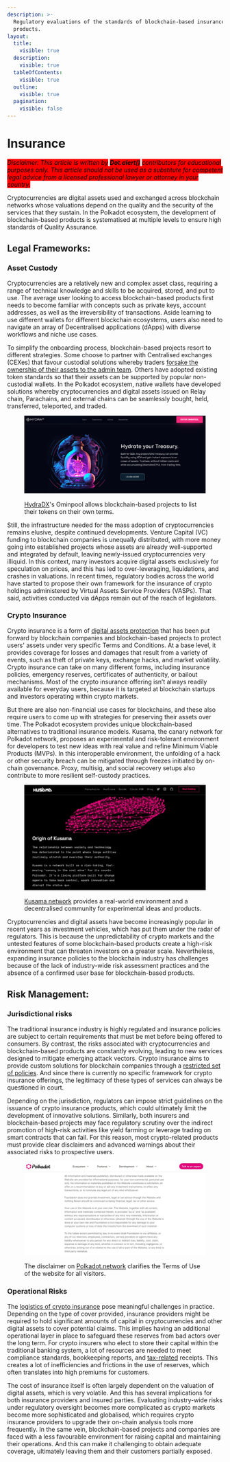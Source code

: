 ```yaml
---
description: >-
  Regulatory evaluations of the standards of blockchain-based insurance
  products.
layout:
  title:
    visible: true
  description:
    visible: true
  tableOfContents:
    visible: true
  outline:
    visible: true
  pagination:
    visible: false
---
```


# Insurance

_<mark style="background-color:red;">Disclaimer: This article is written by</mark> <mark style="background-color:red;"></mark><mark style="background-color:red;">**Dot.alert()**</mark> <mark style="background-color:red;"></mark><mark style="background-color:red;">contributors for educational purposes only. This article should not be used as a substitute for competent legal advice from a licensed professional lawyer or attorney in your country.</mark>_



Cryptocurrencies are digital assets used and exchanged across blockchain networks whose valuations depend on the quality and the security of the services that they sustain. In the Polkadot ecosystem, the development of blockchain-based products is systematised at multiple levels to ensure high standards of Quality Assurance.



## Legal Frameworks:

### Asset Custody

Cryptocurrencies are a relatively new and complex asset class, requiring a range of technical knowledge and skills to be acquired, stored, and put to use. The average user looking to access blockchain-based products first needs to become familiar with concepts such as private keys, account addresses, as well as the irreversibility of transactions. Aside learning to use different wallets for different blockchain ecosystems, users also need to navigate an array of Decentralised applications (dApps) with diverse workflows and niche use cases.&#x20;

To simplify the onboarding process, blockchain-based projects resort to different strategies. Some choose to partner with Centralised exchanges (CEXes) that favour custodial solutions whereby traders [forsake the ownership of their assets to the admin team](https://www.fdic.gov/news/financial-institution-letters/2022/fil22035b.pdf). Others have adopted existing token standards so that their assets can be supported by popular non-custodial wallets. In the Polkadot ecosystem, native wallets have developed solutions whereby cryptocurrencies and digital assets issued on Relay chain, Parachains, and external chains can be seamlessly bought, held, transferred, teleported, and traded.

<figure><img src="../../../.gitbook/assets/R_IHydraDXProtocol.PNG" alt="Presentation of the B2B features of HydraDX&#x27;s Omnipool."><figcaption><p><a href="https://hydradx.io/">HydraDX</a>'s Ominpool allows blockchain-based projects to list their tokens on their own terms.</p></figcaption></figure>

Still, the infrastructure needed for the mass adoption of cryptocurrencies remains elusive, despite continued developments. Venture Capital (VC) funding to blockchain companies is unequally distributed, with more money going into established projects whose assets are already well-supported and integrated by default, leaving newly-issued cryptocurrencies very illiquid. In this context, many investors acquire digital assets exclusively for speculation on prices, and this has led to over-leveraging, liquidations, and crashes in valuations. In recent times, regulatory bodies across the world have started to propose their own framework for the insurance of crypto holdings administered by Virtual Assets Service Providers (VASPs). That said, activities conducted via dApps remain out of the reach of legislators.&#x20;

### Crypto Insurance <a href="#bookmark8" id="bookmark8"></a>

Crypto insurance is a form of [digital assets protection](https://papers.ssrn.com/sol3/papers.cfm?abstract\_id=3756619) that has been put forward by blockchain companies and blockchain-based projects to protect users' assets under very specific Terms and Conditions. At a base level, it provides coverage for losses and damages that result from a variety of events, such as theft of private keys, exchange hacks, and market volatility. Crypto insurance can take on many different forms, including insurance policies, emergency reserves, certificates of authenticity, or bailout mechanisms. Most of the crypto insurance offering isn’t always readily available for everyday users, because it is targeted at blockchain startups and investors operating within crypto markets.&#x20;

But there are also non-financial use cases for blockchains, and these also require users to come up with strategies for preserving their assets over time. The Polkadot ecosystem provides unique blockchain-based alternatives to traditional insurance models. Kusama, the canary network for Polkadot network, proposes an experimental and risk-tolerant environment for developers to test new ideas with real value and refine Minimum Viable Products (MVPs). In this interoperable environment, the unfolding of a hack or other security breach can be mitigated through freezes initiated by on-chain governance. Proxy, multisig, and social recovery setups also contribute to more resilient self-custody practices.

<figure><img src="../../../.gitbook/assets/R_IKusamaexperimental.JPG" alt="A page of Kusama network, Polkadot&#x27;s canary for experimental blockchain-based products."><figcaption><p><a href="https://kusama.network/">Kusama network</a> provides a real-world environment and a decentralised community for experimental ideas and products.</p></figcaption></figure>

Cryptocurrencies and digital assets have become increasingly popular in recent years as investment vehicles, which has put them under the radar of regulators. This is because the unpredictability of crypto markets and the untested features of some blockchain-based products create a high-risk environment that can threaten investors on a greater scale. Nevertheless, expanding insurance policies to the blockchain industry has challenges because of the lack of industry-wide risk assessment practices and the absence of a confirmed user base for blockchain-based products.



## Risk Management: <a href="#bookmark8" id="bookmark8"></a>

### Jurisdictional risks

The traditional insurance industry is highly regulated and insurance policies are subject to certain requirements that must be met before being offered to consumers. By contrast, the risks associated with cryptocurrencies and blockchain-based products are constantly evolving, leading to new services designed to mitigate emerging attack vectors. Crypto insurance aims to provide custom solutions for blockchain companies through a [restricted set of policies](https://news.bloomberglaw.com/insurance/crypto-insurance-policies-popping-up-to-meet-frenetic-demand). And since there is currently no specific framework for crypto insurance offerings, the legitimacy of these types of services can always be questioned in court.&#x20;

Depending on the jurisdiction, regulators can impose strict guidelines on the issuance of crypto insurance products, which could ultimately limit the development of innovative solutions. Similarly, both insurers and blockchain-based projects may face regulatory scrutiny over the indirect promotion of high-risk activities like yield farming or leverage trading on smart contracts that can fail. For this reason, most crypto-related products must provide clear disclaimers and advanced warnings about their associated risks to prospective users.

<figure><img src="../../../.gitbook/assets/R_IWebsitedisclaimer.JPG" alt="Disclaimer of the Terms of Use for the Polkadot network website."><figcaption><p>The disclaimer on <a href="https://polkadot.network/">Polkadot.network</a> clarifies the Terms of Use of the website for all visitors.</p></figcaption></figure>

### Operational Risks <a href="#bookmark10" id="bookmark10"></a>

The [logistics of crypto insurance](https://anziif.com/professional-development/the-journal/volume-45/issue-4/insurance-for-cryptocurrency-how-can-we-cover-digital-currencies) pose meaningful challenges in practice. Depending on the type of cover provided, insurance providers might be required to hold significant amounts of capital in cryptocurrencies and other digital assets to cover potential claims. This implies having an additional operational layer in place to safeguard these reserves from bad actors over the long term. For crypto insurers who elect to store their capital within the traditional banking system, a lot of resources are needed to meet compliance standards, bookkeeping reports, and [tax-related](taxation.md) receipts. This creates a lot of inefficiencies and frictions in the use of reserves, which often translates into high premiums for customers.&#x20;

The cost of insurance itself is often largely dependent on the valuation of digital assets, which is very volatile. And this has several implications for both insurance providers and insured parties.  Evaluating industry-wide risks under regulatory oversight becomes more complicated as crypto markets become more sophisticated and globalised, which requires crypto insurance providers to upgrade their on-chain analysis tools more frequently. In the same vein, blockchain-based projects and companies are faced with a less favourable environment for raising capital and maintaining their operations. And this can make it challenging to obtain adequate coverage, ultimately leaving them and their customers partially exposed.

